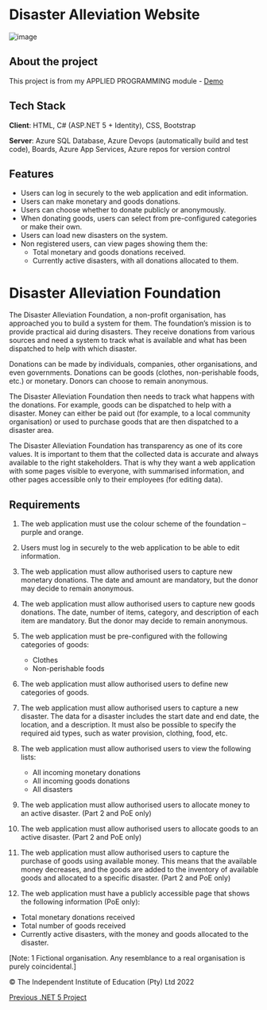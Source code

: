 # Disaster Alleviation Website
![image](https://github.com/Denzel-Witbooi/DisasterReliefWebApp/assets/77748858/1cf976cb-3aa9-49bf-875d-2fa9ef82a35a)

## About the project
This project is from my APPLIED PROGRAMMING module - [Demo](https://youtu.be/nUPYDKHNbQI)

## Tech Stack
**Client**: HTML, C# (ASP.NET 5 + Identity), CSS, Bootstrap

**Server**: Azure SQL Database, Azure Devops (automatically build and test code), Boards, Azure App Services, Azure repos for version control

## Features
- Users can log in securely to the web application and edit information.
- Users can make monetary and goods donations.
- Users can choose whether to donate publicly or anonymously.
- When donating goods, users can select from pre-configured categories or make their own.
- Users can load new disasters on the system.
- Non registered users, can view pages showing them the:
  -   Total monetary and goods donations received.
  -   Currently active disasters, with all donations allocated to them.
 
# Disaster Alleviation Foundation

The Disaster Alleviation Foundation, a non-profit organisation, has approached you to build a system for them. The foundation’s mission is to provide practical aid during disasters. They receive donations from various sources and need a system to track what is available and what has been dispatched to help with which disaster.

Donations can be made by individuals, companies, other organisations, and even governments. Donations can be goods (clothes, non-perishable foods, etc.) or monetary. Donors can choose to remain anonymous.

The Disaster Alleviation Foundation then needs to track what happens with the donations. For example, goods can be dispatched to help with a disaster. Money can either be paid out (for example, to a local community organisation) or used to purchase goods that are then dispatched to a disaster area.

The Disaster Alleviation Foundation has transparency as one of its core values. It is important to them that the collected data is accurate and always available to the right stakeholders. That is why they want a web application with some pages visible to everyone, with summarised information, and other pages accessible only to their employees (for editing data).

## Requirements

1. The web application must use the colour scheme of the foundation – purple and orange.
2. Users must log in securely to the web application to be able to edit information.
3. The web application must allow authorised users to capture new monetary donations. The date and amount are mandatory, but the donor may decide to remain anonymous.
4. The web application must allow authorised users to capture new goods donations. The date, number of items, category, and description of each item are mandatory. But the donor may decide to remain anonymous.
5. The web application must be pre-configured with the following categories of goods:
   - Clothes
   - Non-perishable foods

6. The web application must allow authorised users to define new categories of goods.
7. The web application must allow authorised users to capture a new disaster. The data for a disaster includes the start date and end date, the location, and a description. It must also be possible to specify the required aid types, such as water provision, clothing, food, etc.
8. The web application must allow authorised users to view the following lists:
   - All incoming monetary donations
   - All incoming goods donations
   - All disasters

9. The web application must allow authorised users to allocate money to an active disaster. (Part 2 and PoE only)
10. The web application must allow authorised users to allocate goods to an active disaster. (Part 2 and PoE only)
11. The web application must allow authorised users to capture the purchase of goods using available money. This means that the available money decreases, and the goods are added to the inventory of available goods and allocated to a specific disaster. (Part 2 and PoE only)

12. The web application must have a publicly accessible page that shows the following information (PoE only):
   - Total monetary donations received
   - Total number of goods received
   - Currently active disasters, with the money and goods allocated to the disaster.

[Note: 1 Fictional organisation. Any resemblance to a real organisation is purely coincidental.]

© The Independent Institute of Education (Pty) Ltd 2022

[Previous .NET 5 Project](https://github.com/Denzel-Witbooi/DisasterReliefWebApp)

